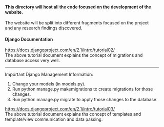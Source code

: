 #### This directory will host all the code focused on the development of the website.  
The website will be split into different fragments focused on the project  
and any research findings discovered.  

#### Django Documentation
https://docs.djangoproject.com/en/2.1/intro/tutorial02/  
The above tutorial document explains the concept of migrations and database access very well.

---

Important Django Management Information:

1. Change your models (in models.py).  
2. Run python manage.py makemigrations to create migrations for those changes.  
3. Run python manage.py migrate to apply those changes to the database.

https://docs.djangoproject.com/en/2.1/intro/tutorial03/  
The above tutorial document explains ths concept of templates and template/view communication and data passing.  